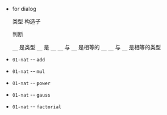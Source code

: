 - for dialog

  类型
  构造子

  判断

  `__` 是类型
  `__` 是 `__`
  `__` 与 `__` 是相等的 `__`
  `__` 与 `__` 是相等的类型

- `01-nat` -- `add`
- `01-nat` -- `mul`
- `01-nat` -- `power`
- `01-nat` -- `gauss`
- `01-nat` -- `factorial`
